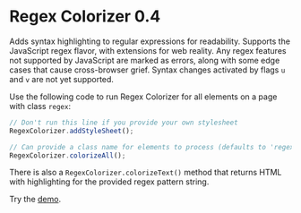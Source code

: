 ﻿# Regex Colorizer 0.4

Adds syntax highlighting to regular expressions for readability. Supports the JavaScript regex flavor, with extensions for web reality. Any regex features not supported by JavaScript are marked as errors, along with some edge cases that cause cross-browser grief. Syntax changes activated by flags `u` and `v` are not yet supported.

Use the following code to run Regex Colorizer for all elements on a page with class `regex`:

```js
// Don't run this line if you provide your own stylesheet
RegexColorizer.addStyleSheet();

// Can provide a class name for elements to process (defaults to 'regex')
RegexColorizer.colorizeAll();
```

There is also a `RegexColorizer.colorizeText()` method that returns HTML with highlighting for the provided regex pattern string.

Try the [demo](https://slevithan.github.io/regex-colorizer/demo/).
